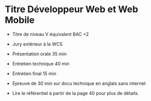 # Titre Développeur Web et Web Mobile

- Titre de niveau V équivalent BAC +2
- Jury extérieur à la WCS

- Présentation orale 35 min
- Entretien technique 40 min
- Entretien final 15 min
- Epreuve de 30 min sur docu technique en anglais sans internet
- Lire le référentiel à partir de la page 40 pour plus de détails.
